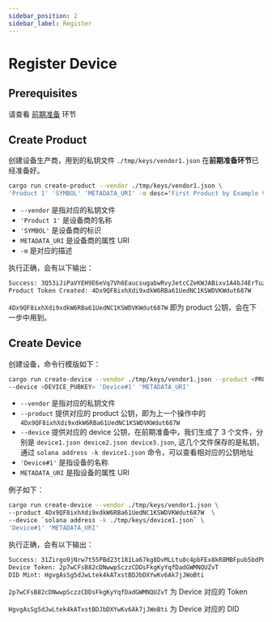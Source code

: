 ```yaml
---
sidebar_position: 2
sidebar_label: Register
---
```


# Register Device

## Prerequisites

请查看 [前期准备](./prerequisites) 环节

## Create Product

创建设备生产商，用到的私钥文件 `./tmp/keys/vendor1.json` 在**前期准备环节**已经准备好。

```sh
cargo run create-product --vendor ./tmp/keys/vendor1.json \
'Product 1' 'SYMBOL' 'METADATA_URI' -m desc="First Product by Example Vendor"
```

- `--vendor` 是指对应的私钥文件
- `'Product 1'` 是设备商的名称
- `'SYMBOL'` 是设备商的标识
- `METADATA_URI` 是设备商的属性 URI
- `-m` 是对应的描述

执行正确，会有以下输出：

```sh
Success: 3Q53iJiPaVYEH9E6eVq7Vh6EaucsugabwRvyJetcCZeKWJABixv1A4bJ4ErTuzPCUnhwAJL7uoLQcZv1p2UYLbWj
Product Token Created: 4Dx9QF8ixhXdi9xdkW6RBa61UedNC1KSWDVKWdut687W
```

`4Dx9QF8ixhXdi9xdkW6RBa61UedNC1KSWDVKWdut687W` 即为 product 公钥，会在下一步中用到。

## Create Device

创建设备，命令行模版如下：

```sh
cargo run create-device --vendor ./tmp/keys/vendor1.json --product <PRODUCT_PUBKEY> \
--device <DEVICE_PUBKEY> 'Device#1' 'METADATA_URI'
```

- `--vendor` 是指对应的私钥文件
- `--product` 提供对应的 product 公钥，即为上一个操作中的 `4Dx9QF8ixhXdi9xdkW6RBa61UedNC1KSWDVKWdut687W`
- `--device` 提供对应的 device 公钥，在前期准备中，我们生成了 3 个文件，分别是 `device1.json device2.json device3.json`, 这几个文件保存的是私钥，通过 `solana address -k device1.json` 命令，可以查看相对应的公钥地址
- `'Device#1'` 是指设备的名称
- `METADATA_URI` 是指设备的属性 URI

例子如下：

```sh
cargo run create-device --vendor ./tmp/keys/vendor1.json \
--product 4Dx9QF8ixhXdi9xdkW6RBa61UedNC1KSWDVKWdut687W  \
--device `solana address -k ./tmp/keys/device1.json` \
'Device#1' 'METADATA_URI'

```

执行正确，会有以下输出：

```sh
Success: 31Zirgo9jNrw7t55PBd23t181La67kg8DvMLLtu8c4pbFEx8kR8MBFpub5bdPLZbjcESbumakD2Zx7HoCHY3EgRF
Device Token: 2p7wCFsB82cDNwwpSczzCDDsFkgKyYqfDadGWMNQUZvT
DID Mint: HgvgAsSg5dJwLtek4kATxstBDJbDXYwKv6Ak7jJWoBti
```

`2p7wCFsB82cDNwwpSczzCDDsFkgKyYqfDadGWMNQUZvT` 为 Device 对应的 Token

`HgvgAsSg5dJwLtek4kATxstBDJbDXYwKv6Ak7jJWoBti` 为 Device 对应的 DID